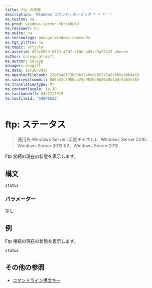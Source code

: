 ```yaml
---
title: ftp の状態
description: 'Windows コマンド」のトピック * * *- '
ms.custom: na
ms.prod: windows-server-threshold
ms.reviewer: na
ms.suite: na
ms.technology: manage-windows-commands
ms.tgt_pltfrm: na
ms.topic: article
ms.assetid: d78c5629-6f73-4587-af0b-bd3cc3af5225 vhorne
author: coreyp-at-msft
ms.author: coreyp
manager: dongill
ms.date: 10/16/2017
ms.openlocfilehash: 220f3a8f72b98b1249ce765297a68fb5a90b4455
ms.sourcegitcommit: 0d0b32c8986ba7db9536e0b8648d4ddf9b03e452
ms.translationtype: MT
ms.contentlocale: ja-JP
ms.lasthandoff: 04/17/2019
ms.locfileid: "59848623"
---
```

# <a name="ftp-status"></a>ftp: ステータス

>適用先:Windows Server (半期チャネル)、Windows Server 2016、Windows Server 2012 R2、Windows Server 2012

Ftp 接続の現在の状態を表示します。   
## <a name="syntax"></a>構文  
```  
status  
```  
### <a name="parameters"></a>パラメーター  
なし  
## <a name="BKMK_Examples"></a>例  
Ftp 接続の現在の状態を表示します。  
```  
status  
```  
## <a name="additional-references"></a>その他の参照  
-   [コマンドライン構文キー](command-line-syntax-key.md)  
